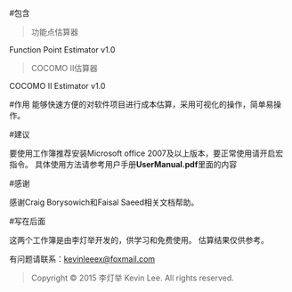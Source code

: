 #包含

> 功能点估算器

Function Point Estimator v1.0

> COCOMO II估算器

COCOMO II Estimator v1.0

#作用
能够快速方便的对软件项目进行成本估算，采用可视化的操作，简单易操作。

#建议

要使用工作簿推荐安装Microsoft office 2007及以上版本，要正常使用请开启宏指令。
具体使用方法请参考用户手册**UserManual.pdf**里面的内容

#感谢

感谢Craig Borysowich和Faisal Saeed相关文档帮助。

#写在后面

这两个工作簿是由李灯举开发的，供学习和免费使用。
估算结果仅供参考。

有问题请联系：kevinleeex@foxmail.com

> Copyright © 2015 李灯举 Kevin Lee. All rights reserved.
